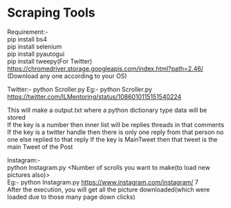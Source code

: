 # Scraping Tools
Requirement:-  
pip install bs4  
pip install selenium  
pip install pyautogui  
pip install tweepy(For Twitter)  
https://chromedriver.storage.googleapis.com/index.html?path=2.46/ (Download any one according to your OS)  

Twitter:-
python Scroller.py <tweetlink> 
Eg:- 
  python Scroller.py https://twitter.com/ILMentoring/status/1086010115151540224

This will make a output.txt where a python dictionary type data will be stored  
If the key is a number then inner list will be replies threads in that comments  
If the key is a twitter handle then there is only one reply from that person no one else replied to that reply
If the key is MainTweet then that tweet is the main Tweet of the Post
  
Instagram:-  
python Instagram.py <profile> <Number of scrolls you want to make(to load new pictures also)>  
Eg:-
  python Instagram.py https://www.instagram.com/instagram/ 7  
After the execution, you will get all the picture downloaded(which were loaded due to those many page down clicks)  
